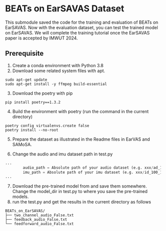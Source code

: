 # BEATs on EarSAVAS Dataset

This submodule saved the code for the training and evaluation of BEATs on EarSAVAS. Now with the evaluation dataset, you can test the trained model on EarSAVAS. We will complete the training tutorial once the EarSAVAS paper is accepted by IMWUT 2024.

## Prerequisite

1. Create a conda environment with Python 3.8
2. Download some related system files with apt.

```
sudo apt-get update
sudo apt-get install -y ffmpeg build-essential
```

3. Download the poetry with pip

```
pip install poetry==1.3.2
```

4. Build the environment with poetry (run the command in the current directory)

```
poetry config virtualenvs.create false
poetry install --no-root
```

5. Prepare the dataset as illustrated in the Readme files in EarVAS and SAMoSA.

6. Change the audio and imu dataset path in test.py

```python
...
        audio_path = Absolute path of your audio dataset (e.g. xxx/ad_16000_1.pkl),
        imu_path = Absolute path of your imu dataset (e.g. xxx/id_100_1.pkl),
...
```

7. Download the pre-trained model from and save them somewhere. Change the model_dir in test.py to where you save the pre-trained models.
8. run the test.py and get the results in the current directory as follows

```
BEATs_on_EarSAVAS/
├── two_channel_audio_False.txt
├── feedback_audio_False.txt
└── feedforward_audio_False.txt
```
